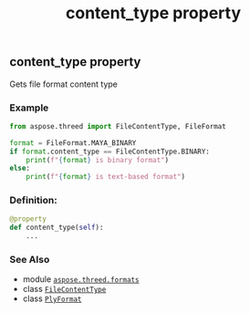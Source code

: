 ﻿---
title: content_type property
second_title: Aspose.3D for Python via .NET API References
description: 
type: docs
weight: 610
url: /aspose.threed.formats/plyformat/content_type/
is_root: false
---

## content_type property


Gets file format content type

### Example 


```python
from aspose.threed import FileContentType, FileFormat

format = FileFormat.MAYA_BINARY
if format.content_type == FileContentType.BINARY:
    print(f"{format} is binary format")
else:
    print(f"{format} is text-based format")

```
### Definition:
```python
@property
def content_type(self):
    ...
```

### See Also
* module [`aspose.threed.formats`](../../)
* class [`FileContentType`](/3d/python-net/aspose.threed/filecontenttype)
* class [`PlyFormat`](/3d/python-net/aspose.threed.formats/plyformat)
